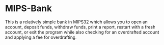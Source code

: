# MIPS-Bank
This is a relatively simple bank in MIPS32 which allows you to open an account, deposit funds, withdraw funds, print a report, restart with a fresh account, or exit the program while also checking for an overdrafted account and applying a fee for overdrafting.
